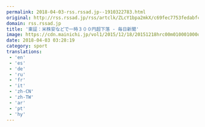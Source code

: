 ```yaml
---
permalink: 2018-04-03-rss.rssad.jp--1910322783.html
original: http://rss.rssad.jp/rss/artclk/ZLcY1bpa2mkX/c69fec7753fedabfc212fb0dc3bf0c7e?ul=QjAVvI32LbpNUiE2g1x_pdlqIjc_uAt_j3HTiqnaVuogKqy0Uuvn8q6C3loURfai.mN91xtQC4PvaWEChimYnZjfenuK
domain: rss.rssad.jp
title: '東証：米株安などで一時３００円超下落 - 毎日新聞'
image: https://cdn.mainichi.jp/vol1/2015/12/18/20151218hrc00m010001000q/9.jpg?2
date: 2018-04-03 03:28:19
category: sport
translations: 
 - 'en'
 - 'es'
 - 'de'
 - 'ru'
 - 'fr'
 - 'it'
 - 'zh-CN'
 - 'zh-TW'
 - 'ar'
 - 'pt'
 - 'hy'
---
```


